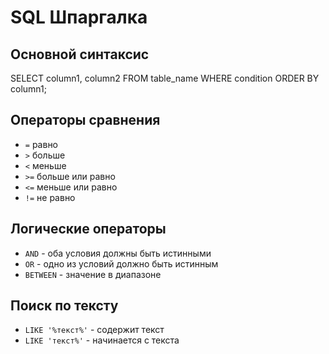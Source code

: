# SQL Шпаргалка

## Основной синтаксис
SELECT column1, column2 FROM table_name WHERE condition ORDER BY column1;

## Операторы сравнения
- `=` равно
- `>` больше  
- `<` меньше
- `>=` больше или равно
- `<=` меньше или равно
- `!=` не равно

## Логические операторы
- `AND` - оба условия должны быть истинными
- `OR` - одно из условий должно быть истинным
- `BETWEEN` - значение в диапазоне

## Поиск по тексту
- `LIKE '%текст%'` - содержит текст
- `LIKE 'текст%'` - начинается с текста